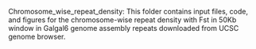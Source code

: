 Chromosome_wise_repeat_density: This folder contains input files, code, and figures for the chromosome-wise repeat density with Fst in 50Kb window in Galgal6 genome assembly repeats downloaded from UCSC genome browser.
